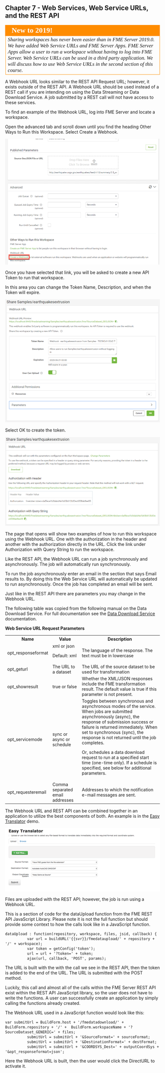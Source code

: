 ## Chapter 7 - Web Services, Web Service URLs, and the REST API


<table style="border-spacing: 0px">
<tr>
<td style="vertical-align:middle;background-color:darkorange;border: 2px solid darkorange">
<i class="fa fa-bolt fa-lg fa-pull-left fa-fw" style="color:white;padding-right: 12px;vertical-align:text-top"></i>
<span style="color:white;font-size:x-large;font-weight: bold;font-family:serif">New to 2019!</span>
</td>
</tr>

<tr>
<td style="border: 1px solid darkorange">
<span style="font-family:serif; font-style:italic; font-size:larger">
Sharing workspaces has never been easier than in FME Server 2019.0. We have added Web Service URLs and FME Server Apps. FME Server Apps allow a user to run a workspace without having to log into FME Server. Web Service URLs can be used in a third party application. We will discuss how to use Web Service URLs in the second section of this course.
</span>
</td>
</tr>
</table>


A Webhook URL looks similar to the REST API Request URL; however, it
exists outside of the REST API. A Webhook URL should be used instead of a REST call if you are intending on using the Data Streaming or Data Download Service. A job submitted by a REST call will not have access to these services.


 To find an example of the Webhook URL, log
into FME Server and locate a workspace.

Open the advanced tab and scroll down until you find the heading Other Ways to Run this Workspace. Select Create a Webhook.

![](./Images/image5.0.1.sharing.png)


Once you have selected that link, you will be asked to create a new API Token to run that workspace.

In this area you can change the Token Name, Description, and when the Token will expire.


![](./Images/image5.0.2.token.png)

Select OK to create the token.

![](./Images/image5.0.3.Service.png)

The page that opens will show two examples of how to run this workspace using the Webhook URL. One with the authorization in the header and another with the authorization directly in the URL. Click the link under Authorization with Query String to run the workspace.

Like the REST API, the Webhook URL can run a job synchronously and
asynchronously. The job will automatically run synchronously.

To run the
job asynchronously enter an email in the section that says Email results
to. By doing this the Web Service URL will automatically be updated to run
asynchronously. Once the job has completed an email will be sent.



Just like in the REST API there are parameters you may change in the
Webhook URL.

The following table was copied from the following manual on the Data
Download Service. For full documentation see the [Data Download Service](https://docs.safe.com/fme/html/FME_Server_Documentation/Content/ReferenceManual/service_datadownload.htm?Highlight=direct%20url) documentation.

**Web Service URL Request Parameters**

<table>

<tr>
<th>Name</th>
<th>Value</th>
<th>Description</th>
</tr>

<tr>
<td>opt_responseformat</td>
<td>xml or json

Default: xml
</td>
<td>The language of the response. The text must be in lowercase </td>
</tr>

<tr>
<td>opt_geturl</td>
<td>The URL to a dataset</td>
<td>The URL of the source dataset to be used for transformation</td>
</tr>

<tr>
<td>opt_showresult</td>
<td>true or false</td>
<td>Whether the XML/JSON responses include the FME transformation result. The default value is true if this parameter is not present.
</td>
</tr>

<tr>
<td>opt_servicemode</td>
<td>sync or async or schedule</td>
<td>Toggles between synchronous and asynchronous modes of the service. When jobs are submitted asynchronously (async), the response of submission success or failure is returned immediately. When set to synchronous (sync), the response is not returned until the job completes.

Or, schedules a data download request to run at a specified start time (one-time only). If a schedule is specified, see below for additional parameters.</td>
</tr>

<tr>
<td>opt_requesteremail</td>
<td>Comma separated email addresses</td>
<td>Addresses to which the notification e-mail messages are sent.</td>
</tr>


</table>



The Webhook URL and REST API can be combined together in an application
to utilize the best components of both. An example is in the [Easy Translator](http://demos.fmeserver.com/easytranslator/index.html) demo.

![](./Images/image5.0.4.EasyTranslator.png)


Files are uploaded with the REST API; however, the job is run using a Webhook URL.

This is a section of code for the dataUpload function from the FME REST API JavaScript Library. Please note it is not the full function but should provide some context to how the calls look like in a JavaScript function.  

    dataUpload : function(repository, workspace, files, jsid, callback) {
              var url = buildURL('{{svr}}/fmedataupload/' + repository + '/' + workspace);
              var token = getConfig('token');
              url = url + '?token=' + token;
              ajax(url, callback, 'POST', params);

The URL is built with the with the call we see in the REST API, then the token is added to the end of the URL. The URL is submitted with the POST method.

Luckily, this call and almost all of the calls within the FME Server REST API exist within the REST API JavaScript library, so the user does not have to write the functions. A user can successfully create an application by simply calling the functions already created.

The Webhook URL used in a JavaScript function would look like this:


    var submitUrl = BuildForm.host + '/fmedatadownload/' + BuildForm.repository + '/' +  BuildForm.workspaceName + '?SourceDataset_GENERIC=' + files;
              submitUrl = submitUrl + '&SourceFormat=' + sourceFormat;
              submitUrl = submitUrl + '&DestinationFormat=' + destFormat;
              submitUrl = submitUrl + '&COORDSYS_Dest=' + outputCoordSys + '&opt_responseformat=json';

Here the Webhook URL is built, then the user would click the DirectURL to activate it.   
